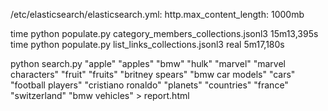 /etc/elasticsearch/elasticsearch.yml:
http.max_content_length: 1000mb

time python populate.py category_members_collections.jsonl3
15m13,395s
time python populate.py list_links_collections.jsonl3
real	5m17,180s

python search.py "apple" "apples" "bmw" "hulk" "marvel" "marvel characters" "fruit" "fruits" "britney spears" "bmw car models" "cars" "football players" "cristiano ronaldo" "planets" "countries" "france" "switzerland" "bmw vehicles" > report.html
